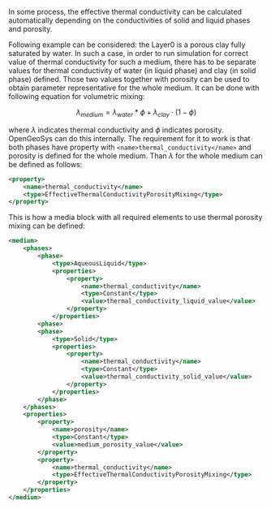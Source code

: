 In some process, the effective thermal conductivity can be calculated automatically depending on the conductivities of solid and liquid phases and porosity.

Following example can be considered: the Layer0 is a porous clay fully saturated by water. In such a case, in order to run simulation for correct value of thermal conductivity for such a medium, there has to be separate values for thermal conductivity of water (in liquid phase) and clay (in solid phase) defined. Those two values together with porosity can be used to obtain parameter representative for the whole medium. It can be done with following equation for volumetric mixing:

$$
\lambda_{medium}=\lambda_{water}*\phi+\lambda_{clay}\cdot(1-\phi)
$$

where $\lambda$ indicates thermal conductivity and $\phi$ indicates porosity. OpenGeoSys can do this internally. The requirement for it to work is that both phases have property with ```<name>thermal_conductivity</name>``` and porosity is defined for the whole medium. Than $\lambda$ for the whole medium can be defined as follows:

```xml
<property>
    <name>thermal_conductivity</name>
    <type>EffectiveThermalConductivityPorosityMixing</type>
</property>
```

This is how a media block with all required elements to use thermal porosity mixing can be defined:

```xml
<medium>
    <phases>
        <phase>
            <type>AqueousLiquid</type>
            <properties>
                <property>
                    <name>thermal_conductivity</name>
                    <type>Constant</type>
                    <value>thermal_conductivity_liquid_value</value>
                </property>
            </properties>
        <phase>
        <phase>
            <type>Solid</type>
            <properties>
                <property>
                    <name>thermal_conductivity</name>
                    <type>Constant</type>
                    <value>thermal_conductivity_solid_value</value>
                </property>
            </properties>
        </phase>
    </phases>
    <properties>
        <property>
            <name>porosity</name>
            <type>Constant</type>
            <value>medium_porosity_value</value>
        </property>
        <property>
            <name>thermal_conductivity</name>
            <type>EffectiveThermalConductivityPorosityMixing</type>
        </property>
    </properties>
</medium>
```
